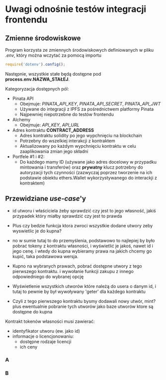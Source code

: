 # Uwagi odnośnie testów integracji frontendu

## Zmienne środowiskowe 

Program korzysta ze zmiennych środowiskowych definiowanych w pliku *.env*, 
który można wczytać za pomocą importu
```js
require('dotenv').config();
```
Następnie, wszystkie stałe będą dostępne pod **process.env.NAZWA_STAŁEJ**.


Kategoryzacja dostępnych pól:
- Pinata API
  - Obejmuje: *PINATA_API_KEY*, *PINATA_API_SECRET*, *PINATA_API_JWT*
  - Używane do integracji z IPFS za pośrednictwem platformy Pinata
  - Najpewniej niepotrzebne do testów frontendu
- Alchemy
  - Obejmuje: *API_KEY*, *API_URL*
- Adres kontraktu **CONTRACT_ADDRESS** 
  - Adres kontraktu solidity po jego wypchnięciu na blockchain
  - Potrzebny do wszelkiej interakcji z kontraktem
  - Aktualizowany po każdym wypchnięciu kontraktu w celu zaaplikowania zmian jego składni
- Portfele #1 i #2:
  - Do każdego mamy ID (używane jako adres docelowy w przypadku mintowania i transferów) oraz **prywatny** klucz
  potrzebny do autoryzacji tych czynności (zazwyczaj poprzez tworzenie na ich podstawie obiektu ethers.Wallet 
  wykorzystywanego do interackji z kontraktem) 


## Przewidziane *use-case*'y

- id utworu i właściciela żeby sprawdzić czy jest to jego własność, 
  jakiś przypadek który miałby sprawdzić czy jest to prawda

- Plus czy bedzie funkcja ktora zwroci wszystkie dodane utwory zeby wyswietlic je do kupna?

- no w sumie tutaj to do przemyślenia, podstawowo to najlepiej by było pobrać tokeny z kontraktu własności,
i wyświetlić je jakoś, nawet id i jego cenę. i wtedy do kupna wybieramy prawa na jakich chcemy go kupić,
taka podstawowa wersja.

- Kupno na wybranych prawach, pobrać dostępne utwory z tego pierwszego kontraktu. i 
 wywołanie funkcji zakupu z innego odpowiedniego do wybranej opcję

- Wyświetlenie wszystkich utworów które należą do usera o danym id, 
  i tutaj to pewnie by był wywoływany 'geter' dla każdego kontraktu

- Czyli z tego pierwszego kontraktu bysmy dodawali nowy utwór, mint? 
  plus ewentualnie pobranie tych utworów jako baze utworów ktore są dostępne do kupna

Kontrakt tokenów własności musi zawierać:
  - identyfikator utworu (ew. jako id)
  - informacje o licencjonowaniu:
    - dostępne rodzaje licencji
    - ich ceny



### A 

### B